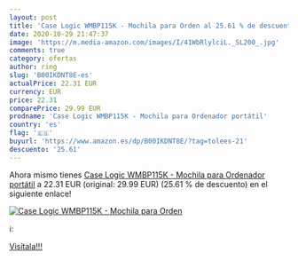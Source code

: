 ```yaml
---
layout: post
title: 'Case Logic WMBP115K - Mochila para Orden al 25.61 % de descuento'
date: 2020-10-29 21:47:37
image: 'https://m.media-amazon.com/images/I/41WbRlylciL._SL200_.jpg'
comments: true
category: ofertas
author: ring
slug: 'B00IKDNT8E-es'
actualPrice: 22.31 EUR
currency: EUR
price: 22.31
comparePrice: 29.99 EUR
prodname: 'Case Logic WMBP115K - Mochila para Ordenador portátil'
country: 'es'
flag: '🇪🇸'
buyurl: 'https://www.amazon.es/dp/B00IKDNT8E/?tag=tolees-21'
descuento: '25.61'
---
```


Ahora mismo tienes [Case Logic WMBP115K - Mochila para Ordenador portátil](https://www.amazon.es/dp/B00IKDNT8E/?tag=tolees-21) a 22.31 EUR (original: 29.99 EUR) (25.61 %  de descuento) en el siguiente enlace!

[![Case Logic WMBP115K - Mochila para Orden](https://m.media-amazon.com/images/I/41WbRlylciL._SL200_.jpg)](https://www.amazon.es/dp/B00IKDNT8E/?tag=tolees-21)

ℹ️:


[Visítala!!!](https://www.amazon.es/dp/B00IKDNT8E/?tag=tolees-21)
